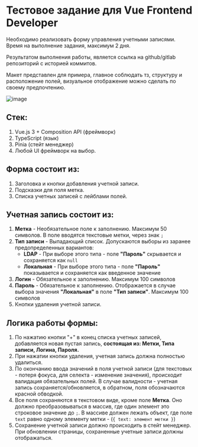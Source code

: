 # Тестовое задание для Vue Frontend Developer

Необходимо реализовать форму управления учетными записями.
Время на выполнение задания, максимум 2 дня.

Результатом выполнения работы, является ссылка на github/gitlab репозиторий с историей коммитов.

Макет представлен для примера, главное соблюдать тз, структуру и расположение полей, визуальное отображение можно сделать по своему предпочтению.

![image](https://github.com/user-attachments/assets/2f2265fc-5a85-4ee8-a1e6-1f9bc13b3750)

## Стек:
1. Vue.js 3 + Composition API (фреймворк)
2. TypeScript (язык)
3. Pinia (стейт менеджер)
4. Любой UI фреймворк на выбор.

## Форма состоит из:
1. Заголовка и кнопки добавления учетной записи.
2. Подсказки для поля метка.
3. Списка учетных записей с лейблами полей.

## Учетная запись состоит из:
1. **Метка** - Необязательное поле к заполнению. Максимум 50 символов. В поле вводятся текстовые метки, через знак `;`
2. **Тип записи** - Выпадающий список. Допускаются выборы из заранее предопределенных вариантов:
   - **LDAP** - При выборе этого типа - поле **"Пароль"** скрывается и сохраняется как `null`
   - **Локальная** - При выборе этого типа - поле **"Пароль"** показывается и сохраняется как введенное значение
3. **Логин** - Обязательное к заполнению. Максимум 100 символов
4. **Пароль** - Обязательное к заполнению. Отображается в случае выбора значения **"Локальная"** в поле **"Тип записи"**. Максимум 100 символов
5. Кнопки удаления учетной записи.

## Логика работы формы:
1. По нажатию кнопки "+" в конец списка учетных записей, добавляется новая пустая запись, **состоящая из: Метки, Типа записи, Логина, Пароля.**
2. При нажатии кнопки удаления, учетная запись должна полностью удалиться.
3. По окончанию ввода значений в поля учетной записи (для текстовых - потеря фокуса, для селекта - изменение значения), происходит валидация обязательных полей. В случае валидности - учетная запись сохраняется/обновляется, в обратном, поля обозначаются красной обводкой.
4. Все поля сохраняются в текстовом виде, кроме поле **Метка**. Оно должно преобразовываться в массив, где один элемент это строковое значение до `;`. В массиве должен лежать объект, где поле `text` равно одному элементу метки - (`{ text: элемент метки }`)
5. Сохранение учетной записи должно происходить в стейт менеджер. При обновлении страницы, сохраненные учетные записи должны отображаться.
